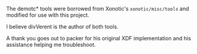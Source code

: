 The demotc* tools were borrowed from Xonotic's `xonotic/misc/tools` and modified for use with this project.

I believe divVerent is the author of both tools.

A thank you goes out to packer for his original XDF implementation and his assistance helping me troubleshoot.
